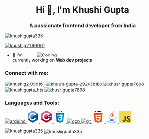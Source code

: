 <h1 align="center">Hi 👋, I'm Khushi Gupta</h1>
<h3 align="center">A passionate frontend developer from India</h3>

<p align="left"> <img src="https://komarev.com/ghpvc/?username=khushigupta335&label=Profile%20views&color=0e75b6&style=flat" alt="khushigupta335" /> </p>

<p align="left"> <a href="https://twitter.com/khushig21096161" target="blank"><img src="https://img.shields.io/twitter/follow/khushig21096161?logo=twitter&style=for-the-badge" alt="khushig21096161" /></a> </p>

<img align="right" alt="Coding" width="400" src="https://cdn.dribbble.com/users/5027649/screenshots/14008574/media/c76a49179b67e3cbbd958d11e2347499.jpg?compress=1&resize=1600x1200">

- 🔭 I’m currently working on **Web dev projects**

<h3 align="left">Connect with me:</h3>
<p align="left">
<a href="https://twitter.com/khushig21096161" target="blank"><img align="center" src="https://raw.githubusercontent.com/rahuldkjain/github-profile-readme-generator/master/src/images/icons/Social/twitter.svg" alt="khushig21096161" height="30" width="40" /></a>
<a href="https://linkedin.com/in/khushi-gupta-29243b1b9" target="blank"><img align="center" src="https://raw.githubusercontent.com/rahuldkjain/github-profile-readme-generator/master/src/images/icons/Social/linked-in-alt.svg" alt="khushi-gupta-29243b1b9" height="30" width="40" /></a>
<a href="https://instagram.com/khushigupta7898" target="blank"><img align="center" src="https://raw.githubusercontent.com/rahuldkjain/github-profile-readme-generator/master/src/images/icons/Social/instagram.svg" alt="khushigupta7898" height="30" width="40" /></a>
<a href="https://www.hackerrank.com/khushigupta_hts" target="blank"><img align="center" src="https://raw.githubusercontent.com/rahuldkjain/github-profile-readme-generator/master/src/images/icons/Social/hackerrank.svg" alt="khushigupta_hts" height="30" width="40" /></a>
  <a href="https://auth.geeksforgeeks.org/user/khushigupta7898" target="blank"><img align="center" src="https://raw.githubusercontent.com/rahuldkjain/github-profile-readme-generator/master/src/images/icons/Social/geeks-for-geeks.svg" alt="khushigupta7898" height="30" width="40" /></a>

</p>

<h3 align="left">Languages and Tools:</h3>
<p align="left"> <a href="https://www.arduino.cc/" target="_blank"> <img src="https://cdn.worldvectorlogo.com/logos/arduino-1.svg" alt="arduino" width="40" height="40"/> </a> <a href="https://www.cprogramming.com/" target="_blank"> <img src="https://raw.githubusercontent.com/devicons/devicon/master/icons/c/c-original.svg" alt="c" width="40" height="40"/> </a> <a href="https://www.w3schools.com/cpp/" target="_blank"> <img src="https://raw.githubusercontent.com/devicons/devicon/master/icons/cplusplus/cplusplus-original.svg" alt="cplusplus" width="40" height="40"/> </a> <a href="https://www.w3schools.com/css/" target="_blank"> <img src="https://raw.githubusercontent.com/devicons/devicon/master/icons/css3/css3-original-wordmark.svg" alt="css3" width="40" height="40"/> </a> <a href="https://cloud.google.com" target="_blank"> <img src="https://www.vectorlogo.zone/logos/google_cloud/google_cloud-icon.svg" alt="gcp" width="40" height="40"/> </a>  <a href="https://git-scm.com/" target="_blank"> <img src="https://www.vectorlogo.zone/logos/git-scm/git-scm-icon.svg" alt="git" width="40" height="40"/> </a> <a href="https://www.w3.org/html/" target="_blank"> <img src="https://raw.githubusercontent.com/devicons/devicon/master/icons/html5/html5-original-wordmark.svg" alt="html5" width="40" height="40"/> </a> <a href="https://www.java.com" target="_blank"> <img src="https://raw.githubusercontent.com/devicons/devicon/master/icons/java/java-original.svg" alt="java" width="40" height="40"/> </a> <a href="https://developer.mozilla.org/en-US/docs/Web/JavaScript" target="_blank"> <img src="https://raw.githubusercontent.com/devicons/devicon/master/icons/javascript/javascript-original.svg" alt="javascript" width="40" height="40"/> </a> </p>

<p><img align="left" src="https://github-readme-stats.vercel.app/api/top-langs?username=khushigupta335&show_icons=true&locale=en&layout=compact" alt="khushigupta335" /></p>

<p>&nbsp;<img align="center" src="https://github-readme-stats.vercel.app/api?username=khushigupta335&show_icons=true&locale=en" alt="khushigupta335" /></p>
